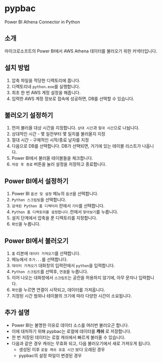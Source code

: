 # pypbac
Power BI Athena Connector in Python

## 소개

마이크로소프트의 Power BI에서 AWS Athena 데이터를 불러오기 위한 커넥터입니다. 

## 설치 방법

1. 압축 파일을 적당한 디렉토리에 풉니다.
2. 디렉토리내 `python.exe`를 실행합니다.
3. 최초 한 번 AWS 계정 설정을 해줍니다.
4. 입력한 AWS 계정 정보로 접속에 성공하면, DB를 선택할 수 있습니다.

## 불러오기 설정하기
1. 먼저 불러올 대상 시간을 지정합니다. `상대 시간`과 `절대 시간`으로 나뉩니다.
  1. 상대적인 시간 - 몇 일전부터 몇 일치를 불러올지 지정
  2. 절대 시간 - 구체적인 시작/종료 날자를 지정
2. 다음으로 DB를 선택합니다. DB가 선택되면, 거기에 있는 테이블 리스트가 나옵니다.
3. Power BI에서 불러올 테이블들을 체크합니다.
4. `저장 후 종료` 버튼을 눌러 설정을 저장하고 종료합니다.

## Power BI에서 설정하기
1. Power BI `옵션 및 설정` 메뉴의 `옵션`을 선택합니다.
2. `Python 스크립팅`을 선택합니다.
3. `검색된 Python 홈 디렉터리` 란에서 `기타`를 선택합니다.
3. `Python 홈 디렉토리를 설정합니다.`란에서 `찾아보기`를 누릅니다.
4. 설치 단계에서 압축을 푼 디렉토리를 지정합니다.
5. `확인`을 누릅니다.

## Power BI에서 불러오기
1. `홈` 리본에 `데이터 가져오기`를 선택합니다.
2. 메뉴에서 `추가...`를 선택합니다.
3. `데이터 가져오기` 대화창의 입력란에서 `python`을 입력합니다.
4. `Python 스크립트`를 선택후, `연결`을 누릅니다.
5. 이어 나오는 대화창에서 `스크립트`는 공란을 허용하지 않기에, 아무 문자나 입력합니다.
6. `확인`을 누르면 연결이 시작되고, 데이터를 가져옵니다.
7. 지정된 시간 범위나 테이블의 크기에 따라 다양한 시간이 소요됩니다.


## 추가 설명
- Power BI는 불명한 이유로 데이터 소스를 여러번 불러오곤 합니다.
- 이에 대처하기 위해 pypbac는 로컬에 데이터를 **캐쉬** 로 저장합니다.
- 한 번 저장된 데이터는 로컬 캐쉬에서 빠르게 불러올 수 있습니다.
- 다음과 같은 경우 캐쉬는 무효화 되고, 다음 불러오기에서 새로 가져오게 됩니다.
  - 생성된 이후 `로컬 캐쉬 유효 시간` 보다 오래된 경우
  - pypbac의 설정 파일이 변경된 경우
  